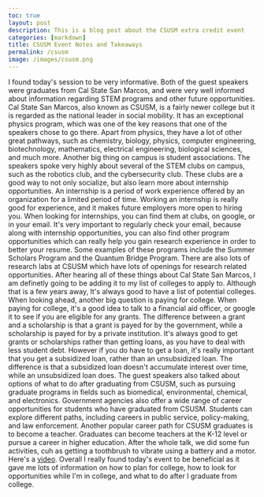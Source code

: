 ```yaml
---
toc: true
layout: post
description: This is a blog post about the CSUSM extra credit event
categories: [markdown]
title: CSUSM Event Notes and Takeaways
permalink: /csusm
image: /images/csusm.png
---
```


I found today's session to be very informative. Both of the guest speakers were graduates from Cal State San Marcos, and were very well informed about information regarding STEM programs and other future opportunities. Cal State San Marcos, also known as CSUSM, is a fairly newer college but it is regarded as the national leader in social mobility. It has an exceptional physics program, which was one of the key reasons that one of the speakers chose to go there. Apart from physics, they have a lot of other great pathways, such as chemistry, biology, physics, computer engineering, biotechnology, mathematics, electrical engineering, biological sciences, and much more. Another big thing on campus is student associations. The speakers spoke very highly about several of the STEM clubs on campus, such as the robotics club, and the cybersecurity club. These clubs are a good way to not only socialize, but also learn more about internship opportunities. An internship is a period of work experience offered by an organization for a limited period of time. Working an internship is really good for experience, and it makes future employers more open to hiring you. When looking for internships, you can find them at clubs, on google, or in your email. It's very important to regularly check your email, because along with internship opportunities, you can also find other program opportunities which can really help you gain research experience in order to better your resume. Some examples of these programs include the Summer Scholars Program and the Quantum Bridge Program. There are also lots of research labs at CSUSM which have lots of openings for research related opportunities. After hearing all of these things about Cal State San Marcos, I am definetly going to be adding it to my list of colleges to apply to. Although that is a few years away, It's always good to have a list of potential colleges. When looking ahead, another big question is paying for college. When paying for college, it's a good idea to talk to a financial aid officer, or google it to see if you are eligible for any grants. The difference between a grant and a scholarship is that a grant is payed for by the government, while a scholarship is payed for by a private institution. It's always good to get grants or scholarships rather than getting loans, as you have to deal with less student debt. However if you do have to get a loan, it's really important that you get a subsidized loan, rather than an unsubsidized loan. The difference is that a subsidized loan doesn't accumulate interest over time, while an unsubsidized loan does. The guest speakers also talked about options of what to do after graduating from CSUSM, such as pursuing graduate programs in fields such as biomedical, environmental, chemical, and electronics. Government agencies also offer a wide range of career opportunities for students who have graduated from CSUSM. Students can explore different paths, including careers in public service, policy-making, and law enforcement. Another popular career path for CSUSM graduates is to become a teacher. Graduates can become teachers at the K-12 level or pursue a career in higher education. After the whole talk, we did some fun activities, cuh as getting a toothbrush to vibrate using a battery and a motor. Here's a [video](https://drive.google.com/file/d/183BSsO6XpADKBmIVFz8Cnr6wNI4QWu-G/view?usp=sharing). Overall I really found today's event to be beneficial as it gave me lots of information on how to plan for college, how to look for opportunities while I'm in college, and what to do after I graduate from college.